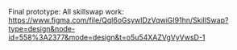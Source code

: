 Final prototype: [
](https://www.figma.com/file/P4FGekK8KHUDRuVefXLZb5/Wireframes?type=design&node-id=213%3A4346&mode=design&t=lH1iCTFX6VE0Hwt8-1)
All skillswap work: https://www.figma.com/file/Qql6oGsywlDzVqwiGI91hn/SkillSwap?type=design&node-id=558%3A2377&mode=design&t=o5u54XAZVgVyVwsD-1
